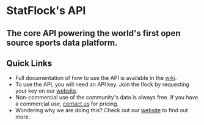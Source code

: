 StatFlock's API
===

The core API powering the world's first open source sports data platform.
---

Quick Links
---
* Full documentation of how to use the API is available in the [wiki](https://github.com/StatFlock/API/wiki).
* To use the API, you will need an API key.  Join the flock by requesting your key on our [website](http://statflock.com/contactus.html).
* Non-commercial use of the community's data is always free.  If you have a commercial use, [contact us](http://statflock.com/contactus.html) for pricing.
* Wondering why we are doing this?  Check out our [website](http://www.statflock.com) to find out more.
